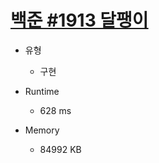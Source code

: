 # [백준 #1913 달팽이](https://www.acmicpc.net/problem/1913)

- 유형
  - 구현

- Runtime

    - 628 ms

- Memory

    - 84992 KB